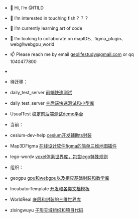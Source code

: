 - 👋 Hi, I’m @ITILD
- 👀 I’m interested in touching fish？？？
- 🌱 I’m currently learning art of code
- 💞️ I’m looking to collaborate on mapIDE、figma_plugin、webgl\webgpu_world 
- 📫 Please reach me by email geolifestudy@gmail.com or qq 1040477800
- 

- 待迁移：
- daily_test_server  [前端快速测试](https://github.com/ITILD/FTL-web)
- daily_test_server     [主后端快速测试和小型库](https://github.com/ITILD/FTL-server)
- UsualTest   [稳定前后端测试demo平台](https://github.com/ITILD/UsualTest)

- 当前：
- cesium-dev-help  [cesium开发辅助ts封装](https://github.com/geogpu/cesium-dev-help)
- Map3DFigma [在线设计软件figma的简单三维地图插件](https://github.com/WorldReal/Map3DFigma)
- lego-wordv [voxel体素世界库，包含lego特殊规则](https://github.com/WorldReal/lego-world)


- 组织：
- geogpu  [gpu和webgpu以及相应基础封装和数学库](https://github.com/geogpu)
- IncubatorTemplate [开发和各类文档模板](https://github.com/IncubatorTemplate)
- WorldReal [底层和封装的三维世界库](https://github.com/WorldReal)
- zixingwuyu [子形无域组织和项目代码](https://github.com/zixingwuyu)


